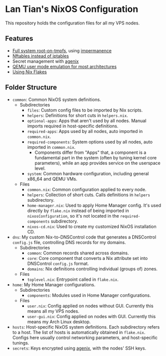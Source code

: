 # Lan Tian's NixOS Configuration

This repository holds the configuration files for all my VPS nodes.

## Features

- [Full system root-on-tmpfs](common/required-components/impermanence.nix), using [impermanence](https://github.com/nix-community/impermanence)
- [Nftables instead of iptables](common/required-components/nftables.nix)
- Secret management with [agenix](https://github.com/ryantm/agenix)
- [QEMU user mode emulation for most architectures](common/required-components/qemu-user-static.nix)
- [Using Nix Flakes](flake.nix)

## Folder Structure

- `common`: Common NixOS system definitions.
  - Subdirectories
    - `files`: Custom config files to be imported by Nix scripts.
    - `helpers`: Definitions for short cuts in `helpers.nix`.
    - `optional-apps`: Apps that aren't used by all nodes. Manual imports required in host-specific definitions.
    - `required-apps`: Apps used by all nodes, auto imported in `common.nix`.
    - `required-components`: System options used by all nodes, auto imported in `common.nix`.
      - Components differ from "Apps" that, a component is a fundamental part in the system (often by tuning kernel core parameters), while an app provides service on the userspace level.
    - `system`: Common hardware configuration, including general x86_64 and QEMU VMs.
  - Files
    - `common.nix`: Common configuration applied to every node.
    - `helpers`: Collection of short cuts. Calls definitions in `helpers` subdirectory.
    - `home-manager.nix`: Used to apply Home Manager config. It's used directly by `flake.nix` instead of being imported in `nixosConfiguration`, so it's not located in the `required-components` subdirectory.
    - `nixos-cd.nix`: Used to create my customized NixOS installation CD.
- `dns`: My custom Nix-to-DNSControl code that generates a DNSControl `config.js` file, controlling DNS records for my domains.
  - Subdirectories
    - `common`: Common records shared across domains.
    - `core`: Core component that converts a Nix attribute set into DNSControl `config.js` format.
    - `domains`: Nix definitions controlling individual (groups of) zones.
  - Files
    - `toplevel.nix`: Entrypoint called in `flake.nix`.
- `home`: My Home Manager configurations.
  - Subdirectories
    - `components`: Modules used in Home Manager configurations.
  - Files
    - `user.nix`: Config applied on nodes without GUI. Currently this means all my VPS nodes.
    - `user-gui.nix`: Config applied on nodes with GUI. Currently this means my Arch Linux desktop.
- `hosts`: Host-specific NixOS system definitions. Each subdirectory refers to a host. The list of hosts is automatically obtained in `flake.nix`. Configs here usually control networking parameters, and host-specific tunings.
- `secrets`: Keys encrypted using [agenix](https://github.com/ryantm/agenix), with the nodes' SSH keys.
